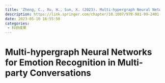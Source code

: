 ```yaml
---
title: 'Zheng, C., Xu, H., Sun, X. (2023). Multi-hypergraph Neural Networks for Emotion Recognition in Multi-party Conversations. In:Zhenhua, L., Jianqing, G., Kai, Y., Jia, J. (eds) Man-Machine Speech Communication. NCMMSC 2022. Communications in Computer and Information Science, vol 1765. Springer, Singapore.'
description: https://link.springer.com/chapter/10.1007/978-981-99-2401-1_4#citeas
date: 2023-05-10 16:55:50
categories:
 - 科研成果
---
```

# Multi-hypergraph Neural Networks for Emotion Recognition in Multi-party Conversations
